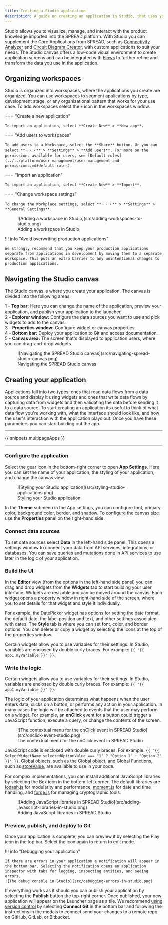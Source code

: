 ```yaml
---
title: Creating a Studio application
description: A guide on creating an application in Studio, that uses your product knowledge.
---
```


<!--
README

For guidance on how to write documenation, see https://dev.stage.spread.ai/docs/contributor/guide.html. Contact Documentation when this document is ready for review.
-->

Studio allows you to visualize, manage, and interact with the product knowledge imported into the SPREAD platform. With Studio you can supplement the Core Applications from SPREAD, such as [Connectivity Analyzer](/applications/using-connectivity-analyzer/connectivity-analyzer-overview.md) and [Circuit Diagram Creator](/applications/using-circuit-diagram-creator/circuit-diagram-creator-overview.md), with custom applications to suit your needs. The Studio canvas offers a low-code visual environment to create application screens and can be integrated with [Flows](/platform-tools/using-flows/using-flows-overview.md) to further refine and transform the data you use in the application.

## Organizing workspaces

Studio is organized into workspaces, where the applications you create are organized. You can use workspaces to segment applications by type, development stage, or any organizational pattern that works for your use case. To add workspaces select the `+` icon in the workspaces window.

=== "Create a new application"

	To import an application, select **Create New** > **New app**.

=== "Add users to workspaces"

	To add users to a Workspace, select the **Share** button. Or you can select **・・・** > **Settings** > **Add users**. For more on the permissions available for users, see [Default roles](../../platform/user-management/user-management-and-permissions.md#default-roles).

=== "Import an application"

	To import an application, select **Create New** > **Import**.

=== "Change workspace settings"

	To change the Workplace settings, select **・・・** > **Settings** > **General Settings**.

<figure markdown="span">
	![Adding a workspace in Studio](src/adding-workspaces-to-studio.png)
	<figcaption>Adding a workspace in Studio</figcaption>
</figure>

!!! info "Avoid overwriting production applications"

    We strongly recommend that you keep your production applications separate from applications in development by moving them to a separate Workspace. This puts an extra barrier to any unintentional changes to production applications.

## Navigating the Studio canvas

The Studio canvas is where you create your application. The canvas is divided into the following areas:

1 - **Top bar:** Here you can change the name of the application, preview your application, and publish your application to the launcher.<br>
2 - **Explorer window:** Configure the data sources you want to use and pick widgets to add to the canvas.<br>
3 - **Properties window:** Configure widget or canvas properties.<br>
4 - **Bottom bar:** Deploy your application to Git and access documentation.<br>
5 - **Canvas area:** The screen that's displayed to application users, where you can drag-and-drop widgets.<br>

<figure markdown="span">
	![Navigating the SPREAD Studio canvas](src/navigating-spread-studio-canvas.png)
	<figcaption>Navigating the SPREAD Studio canvas</figcaption>
</figure>

## Creating your application

Applications fall into two types: ones that read data flows from a data source and display it using widgets and ones that write data flows by capturing data from widgets and then validating the data before sending it to a data source. To start creating an application its useful to think of what data flow you're working with, what the interface should look like, and how the user's interaction with the application plays out. Once you have these parameters you can start building out the app.

---

{{ snippets.multipageApps }}

---

### Configure the application

Select the gear icon in the bottom-right corner to open **App Settings**. Here you can set the name of your application, the styling of your application, and change the canvas view.

<figure markdown="span">
	![Styling your Studio application](src/styling-studio-applications.png)
	<figcaption>Styling your Studio application</figcaption>
</figure>

In the **Theme** submenu in the App settings, you can configure font, primary color, background color, border, and shadow. To configure the canvas size use the **Properties** panel on the right-hand side.

### Connect data sources

To set data sources select **Data** in the left-hand side panel. This opens a settings window to connect your data from API services, integrations, or databases. You can save queries and mutations done in API services to use later in the logic of your application.

### Build the UI

In the **Editor** view (from the options in the left-hand side panel) you can drag and drop widgets from the **Widgets** tab to start building your user interface. Widgets are resizable and can be moved around the canvas. Each widget opens a property window in right-hand side of the screen, where you to set details for that widget and style it individually.

For example, the [DatePicker](/reference/widgets/datepicker.md) widget has options for setting the date format, the default date, the label position and text, and other settings associated with dates. The **Style** tab is where you can set font, color, and border options. You can delete or copy a widget by selecting the icons at the top of the properties window.

Certain widgets allow you to use variables for their settings. In Studio, variables are enclosed by double curly braces. For example: `{{ '{{ app1.myVariable }}' }}`.

### Write the logic

Certain widgets allow you to use variables for their settings. In Studio, variables are enclosed by double curly braces. For example: `{{ "{{ app1.myVariable }}" }}`.

The logic of your application determines what happens when the user enters data, clicks on a button, or performs any action in your application. In many cases the logic will be attached to events that the user may perform on a widget. For example, an **onClick** event for a button could trigger a JavaScript function, execute a query, or change the contents of the screen.

<figure markdown="span">
	![The contextual menu for the onClick event in SPREAD Studio](src/onclick-event-studio.png)
	<figcaption>The contextual menu for the onClick event in SPREAD Studio</figcaption>
</figure>

JavaScript code is enclosed with double curly braces. For example: `{{ '{{ SelectWidgetName.selectedOptionValue === "1" ? "Option 1" : "Option 2" }}' }}`. Global objects, such as the [Global object](/reference/framework/context-object.md), and Global Functions, such as [storeValue](/reference/framework/global-functions.md#storevalue), are available to use in your code.

For complex implementations, you can install additional JavaScript libraries by selecting the Box icon in the bottom-left corner. The default libraries are [lodash.js](https://lodash.com/) for modularity and performance, [moment.js](https://momentjs.com/) for date and time handling, and [forge.js](https://github.com/digitalbazaar/forge) for managing cryptographic tools.

<figure markdown="span">
	![Adding JavaScript libraries in SPREAD Studio](src/adding-javascript-libraries-in-studio.png)
	<figcaption>Adding JavaScript libraries in SPREAD Studio</figcaption>
</figure>

### Preview, publish, and deploy to Git

Once your application is complete, you can preview it by selecting the Play icon in the top bar. Select the icon again to return to edit mode.

!!! info "Debugging your application"

    If there are errors in your application a notification will appear in the bottom bar. Selecting the notification opens an application inspector with tabs for logging, inspecting entities, and seeing errors.
    ![The debug console in Studio](src/debugging-errors-in-studio.png)

If everything works as it should you can publish your application by selecting the **Publish** button the top-right corner. Once published, your new application will appear on the Launcher page as a tile. We recommend [using version control](version-control.md) by selecting **Connect Git** in the bottom bar and following the instructions in the modals to connect send your changes to a remote repo on GitHub, GitLab, or Bitbucket.

